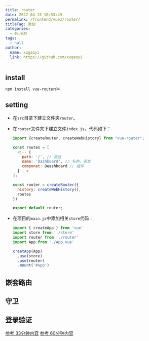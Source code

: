 ```yaml
---
title: router
date: 2022-04-15 10:53:49
permalink: /frontend/vue3/router/
titleTag: 原创
categories: 
  - 《vue3》
tags: 
  - null
author: 
  name: xugaoyi
  link: https://github.com/xugaoyi
---
```

## install
```bash
npm install vue-router@4
```
## setting
* 在`src`目录下建立文件夹`router`。
* 在`router`文件夹下建立文件`index.js`。代码如下：
  ```js
  import {createRouter, createWebHistory} from "vue-router";

  const routes = [
    <!-- {
      path: '/', // 路径
      name: 'Dashboard', // 名称，英文
      componet: Deashboard // 组件
    } -->
  ];

  const router = createRouter({
    history: createWebHistory(),
    routes
  })

  export default router;
  ```

* 在项目的`main.js`中添加相关`store`代码：
  ```js
  import { createApp } from 'vue'
  import store from './store'
  import router from './router'
  import App from './App.vue'

  creatApp(App)
    .use(store)
    .use(router)
    .mount('#app')
  ```
## 嵌套路由

## 守卫

## 登录验证
[参考 33分钟内容](https://www.youtube.com/watch?v=WLQDpY7lOLg)
[参考 60分钟内容](https://www.youtube.com/watch?v=WLQDpY7lOLg)